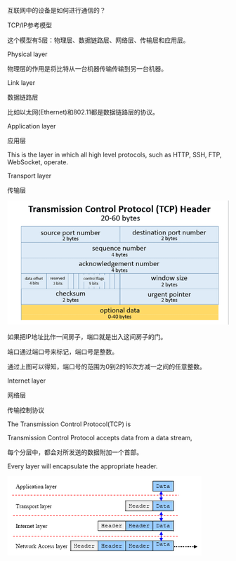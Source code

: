 互联网中的设备是如何进行通信的？

TCP/IP参考模型

这个模型有5层：物理层、数据链路层、网络层、传输层和应用层。

Physical layer

物理层的作用是将比特从一台机器传输传输到另一台机器。

Link layer

数据链路层

比如以太网(Ethernet)和802.11都是数据链路层的协议。

Application layer

应用层

This is the layer in which all high level protocols, such as HTTP, SSH, FTP, WebSocket, operate.

Transport layer

传输层

![](../assets/tcp-header.png)

如果把IP地址比作一间房子，端口就是出入这间房子的门。

端口通过端口号来标记，端口号是整数。

通过上图可以得知，端口号的范围为0到2的16次方减一之间的任意整数。

Internet layer

网络层

传输控制协议

The Transmission Control Protocol(TCP) is   

Transmission Control Protocol accepts data from a data stream,

每个分层中，都会对所发送的数据附加一个首部。

Every layer will encapsulate the appropriate header.

![](../assets/tcpip-header.png)